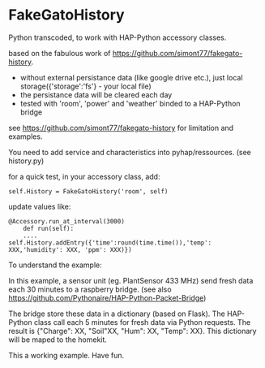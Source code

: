 # FakeGatoHistory

Python transcoded, to work with HAP-Python accessory classes.

based on the fabulous work of <https://github.com/simont77/fakegato-history>.

- without external persistance data (like google drive etc.), just local storage({'storage':'fs'} - your local file)
- the persistance data will be cleared each day
- tested with 'room', 'power' and 'weather' binded to a HAP-Python bridge

see  <https://github.com/simont77/fakegato-history> for limitation and examples.

You need to add service and characteristics into pyhap/ressources. (see history.py)

for a quick test, in your accessory class, add:

```#!/usr/bin/env python3
self.History = FakeGatoHistory('room', self)
```

update values like:

```#!/usr/bin/env python3
@Accessory.run_at_interval(3000)
    def run(self):
    ....
self.History.addEntry({'time':round(time.time()),'temp': XXX,'humidity': XXX, 'ppm': XXX)})
```

To understand the example:

In this example, a sensor unit (eg. PlantSensor 433 MHz) send fresh data each 30 minutes to a raspberry bridge. (see also <https://github.com/Pythonaire/HAP-Python-Packet-Bridge>) 

The bridge store these data in a dictionary (based on Flask). The HAP-Python class call each 5 minutes for fresh data via Python requests. The result is {"Charge": XX, "Soil"XX, "Hum": XX, "Temp": XX}.
This dictionary will be maped to the homekit.


This a working example. Have fun.
